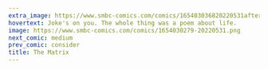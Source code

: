 ```yaml
---
extra_image: https://www.smbc-comics.com/comics/165403036820220531after.png
hovertext: Joke's on you. The whole thing was a poem about life.
image: https://www.smbc-comics.com/comics/1654030279-20220531.png
next_comic: medium
prev_comic: consider
title: The Matrix
---
```


